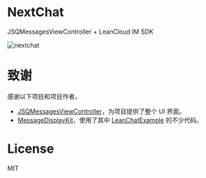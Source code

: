 # NextChat
JSQMessagesViewController + LeanCloud IM SDK
 
![nextchat](https://cloud.githubusercontent.com/assets/5022872/7467381/28e87c00-f32a-11e4-9afd-39360a8446ff.gif)

# 致谢  
感谢以下项目和项目作者，
* [JSQMessagesViewController](https://github.com/jessesquires/JSQMessagesViewController)，为项目提供了整个 UI 界面。
* [MessageDisplayKit](https://github.com/xhzengAIB/MessageDisplayKit)，使用了其中 [LeanChatExample](https://github.com/xhzengAIB/MessageDisplayKit/tree/master/Example/MessageDisplayKitLeanchatExample) 的不少代码。

# License  
MIT
